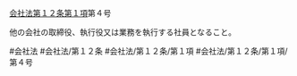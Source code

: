 [会社法第１２条第１項](会社法＿＿＿＿第１２条第１項)第４号

他の会社の取締役、執行役又は業務を執行する社員となること。


#会社法
#会社法/第１２条
#会社法/第１２条/第１項
#会社法/第１２条/第１項/第４号
